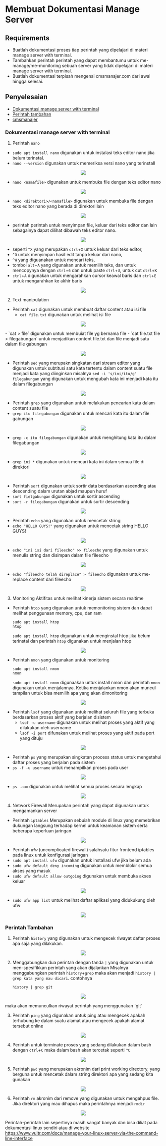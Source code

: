 # Membuat Dokumentasi Manage Server

## Requirements

- Buatlah dokumentasi proses tiap perintah yang dipelajari di materi manage server with terminal.
- Tambahkan perintah perintah yang dapat membantumu untuk me-manage/me-monitoring sebuah server yang tidak dipelajari di materi manage server with terminal.
- Buatlah dokumentasi terpisah mengenai cmsmanajer.com dari awal hingga selesai.

## Penyelesaian
- [Dokumentasi manage server with terminal](https://github.com/rifaicham/dumbways-report/tree/main/week-3#dokumentasi-manage-server-with-terminal) 
- [Perintah tambahan](https://github.com/rifaicham/dumbways-report/tree/main/week-3#perintah-tambahan) 
- [cmsmanajer](cmsmanajer.md)

### Dokumentasi manage server with terminal
1. Perintah `nano`
  - `sudo apt install nano` digunakan untuk instalasi teks editor nano jika belum terinstal.
  - `nano --version` digunakan untuk memeriksa versi nano yang terinstall
<p align="center">
  <img src="https://github.com/rifaicham/dumbways-report/blob/main/week-3/assets/nano.jpg" />
</p>

  - `nano <namafile>` digunakan untuk membuka file dengan teks editor nano
<p align="center">
  <img src="https://github.com/rifaicham/dumbways-report/blob/main/week-3/assets/nanofile.jpg" />
</p>

  - `nano <direktori>/<namafile>` digunakan untuk membuka file dengan teks editor nano yang berada di direktori lain
<p align="center">
  <img src="https://github.com/rifaicham/dumbways-report/blob/main/week-3/assets/nanodirektorifile.jpg" />
</p>

  - perintah perintah untuk menyimpan file, keluar dari teks editor dan lain sebagainya dapat dilihat dibawah teks editor nano. 
<p align="center">
  <img src="https://github.com/rifaicham/dumbways-report/blob/main/week-3/assets/perintahnano.jpg" />
</p>

   - seperti `^X` yang merupakan `ctrl`+`X` untuk keluar dari teks editor, 
   - `^O` untuk menyimpan hasil edit tanpa keluar dari nano, 
   - `^W` yang diguanakan untuk mencari teks, 
   - tombol `alt`+`A` yang digunakan untuk memilih teks, dan untuk mencopynya dengan `ctrl`+`6` dan untuk paste `ctrl`+`U`, untuk cut `ctrl`+`K`
   - `ctrl`+`A` digunakan untuk mengarahkan cursor keawal baris dan `ctrl`+`E` untuk mengarahkan ke akhir baris
<p align="center">
  <img src="https://github.com/rifaicham/dumbways-report/blob/main/week-3/assets/nanoaltA.jpg" />
</p>

2. Text manipulation
  - Perintah `cat` digunakan untuk membuat daftar content atau isi file
    - `cat file.txt` digunakan untuk melihat isi file
<p align="center">
  <img src="https://github.com/rifaicham/dumbways-report/blob/main/week-3/assets/catfile.jpg" />
</p>
    - `cat > file` digunakan untuk membuiat file yg bernama file
    - `cat file.txt file > filegabungan` untuk menjadikan content file.txt dan file menjadi satu dalam file gabungan
<p align="center">
  <img src="https://github.com/rifaicham/dumbways-report/blob/main/week-3/assets/catgabungan.jpg" />
</p>

  - Perintah `sed` yang merupakn singkatan dari stream editor yang digunakan untuk subtitusi satu kata tertentu dalam content suatu file menjadi kata yang diinginkan misalnya `sed -i 's/ini/itu/g' filegabungan` yang digunakan untuk mengubah kata ini menjadi kata itu dalam filegabungan 
<p align="center">
  <img src="https://github.com/rifaicham/dumbways-report/blob/main/week-3/assets/sed.jpg" />
</p>

  - Perintah `grep` yang digunakan untuk melakukan pencarian kata dalam content suatu file
  - `grep itu filegabungan` digunakan untuk mencari kata itu dalam file gabungan
<p align="center">
  <img src="https://github.com/rifaicham/dumbways-report/blob/main/week-3/assets/grepitu.jpg" />
</p>

  - `grep -c itu filegabungan` digunakan untuk menghitung kata itu dalam filegabungan
<p align="center">
  <img src="https://github.com/rifaicham/dumbways-report/blob/main/week-3/assets/grupc.jpg" />
</p>

  - `grep ini *` digunakan untuk mencari kata ini dalam semua file di direktori
<p align="center">
  <img src="https://github.com/rifaicham/dumbways-report/blob/main/week-3/assets/grepcari.jpg" />
</p>

  - Perintah `sort` digunakan untuk sortir data berdasarkan ascending atau descending dalam urutan abjad maupun huruf
  - `sort fielgabungan` digunakan untuk sortir ascending
  - `sort -r filegabungan` digunakan untuk sortir descending
<p align="center">
  <img src="https://github.com/rifaicham/dumbways-report/blob/main/week-3/assets/sort.jpg" />
</p>

  - Perintah `echo` yang digunakan untuk mencetak string
  - `echo "HELLO GUYS!"` yang digunakan untuk mencetak string HELLO GUYS!
<p align="center">
  <img src="https://github.com/rifaicham/dumbways-report/blob/main/week-3/assets/echo1.jpg" />
</p>

  - `echo "ini isi dari fileecho" >> fileecho` yang digunakan untuk menulis string dan disimpan dalam file fileecho
<p align="center">
  <img src="https://github.com/rifaicham/dumbways-report/blob/main/week-3/assets/echo2.jpg" />
</p>

  - `echo "fileecho telah direplace" > fileecho` digunakan untuk me-replace content dari fileecho
<p align="center">
  <img src="https://github.com/rifaicham/dumbways-report/blob/main/week-3/assets/echo3.jpg" />
</p>

3. Monitoring 
    Aktifitas untuk melihat kinerja sistem secara realtime
  - Perintah `htop` yang digunakan untuk memonitoring sistem dan dapat melihat penggunaan memory, cpu, dan ram
    ```
    sudo apt install htop 
    htop
    ```
    `sudo apt install htop` digunakan untuk menginstal htop jika belum terinstal dan perintah `htop` digunakan untuk menjalan htop
<p align="center">
  <img src="https://github.com/rifaicham/dumbways-report/blob/main/week-3/assets/htop.jpg" />
</p>

  - Perintah `nmon` yang digunakan untuk monitoring
    ```
    sudo apt install nmon
    nmon
    ```
    `sudo apt install nmon` digunaakan untuk install nmon dan perintah `nmon` digunakan untuk menjalannya. Ketika menjalankan nmon akan muncul tampilan untuk bisa memilih apa yang akan dimonitoring
<p align="center">
  <img src="https://github.com/rifaicham/dumbways-report/blob/main/week-3/assets/nmon.jpg" />
</p>

  - Perintah `lsof` yang digunakan untuk melihat seluruh file yang terbuka berdasarkan proses aktif yang berjalan disistem
    - `lsof -u username` digunakan untuk melihat proses yang aktif yang dilakukan oleh username
    -  `lsof -i port` difunakan untuk melihat proses yang aktif pada port yang dituju
<p align="center">
  <img src="https://github.com/rifaicham/dumbways-report/blob/main/week-3/assets/lsof1.jpg" />
</p>

  - Perintah `ps` yang merupakan singkatan process status untuk mengetahui daftar proses yang berjalan pada sistem
  - `ps -f -u username` untuk menampilkan proses pada user
<p align="center">
  <img src="https://github.com/rifaicham/dumbways-report/blob/main/week-3/assets/ps1.jpg" />
</p>

  - `ps -aux` digunakan untuk melihat semua proses secara lengkap
<p align="center">
  <img src="https://github.com/rifaicham/dumbways-report/blob/main/week-3/assets/ps2.jpg" />
</p>

4. Network Firewall
    Merupakan perintah yang dapat digunakan untuk mengamankan server
  - Perintah `iptables`
      Merupakan sebuiah module di linux yang memebrikan dukungan langsung terhadap kernel untuk keamanan sistem serta beberapa keperluan jaringan
<p align="center">
  <img src="https://github.com/rifaicham/dumbways-report/blob/main/week-3/assets/iptables.jpg" />
</p>

   - Perintah `ufw` (uncomplicated firewall) salahsatu fitur frontend iptables pada linux untuk konfigurasi jaringan
   - `sudo apt install ufw` digunakan untuk installasi ufw jika belum ada
   - `sudo ufw default deny incoming` digunakan untuk memblokir semua akses yang masuk
   - `sudo ufw default allow outgoing` digunakan untuk membuka akses keluar
<p align="center">
  <img src="https://github.com/rifaicham/dumbways-report/blob/main/week-3/assets/ufw.jpg" />
</p>

   - `sudo ufw app list` untuk melihat daftar aplikasi yang didukukung oleh ufw
<p align="center">
  <img src="https://github.com/rifaicham/dumbways-report/blob/main/week-3/assets/ufw1.jpg" />
</p>

### Perintah Tambahan
1. Perintah `history` yang digunakan untuk mengecek riwayat daftar proses apa saja yang dilakukan.
<p align="center">
  <img src="https://github.com/rifaicham/dumbways-report/blob/main/week-3/assets/history.jpg" />
</p>

2. Menggabungkan dua perintah dengan tanda `|` yang digunakan untuk men-spesifikkan perintah yang akan dijalankan
    Misalnya menggabungkan perintah `history`+`grep` maka akan menjadi `history | grep kata yang mau dicari`. contohnya 
    ```
    history | grep git
    ```
<p align="center">
  <img src="https://github.com/rifaicham/dumbways-report/blob/main/week-3/assets/historygrep.jpg" />
</p>
   maka akan memunculkan riwayat perintah yang menggunakan `git`

3. Perintah `ping` yang digunakan untuk ping atau mengecek apakah terhubung ke dalam suatu alamat atau mengecek apakah alamat tersebut online
<p align="center">
  <img src="https://github.com/rifaicham/dumbways-report/blob/main/week-3/assets/ping.jpg" />
</p>

4. Perintah untuk terminate proses yang sedang dilakukan dalam bash dengan `ctrl`+`C` maka dalam bash akan tercetak seperti `^C` 
<p align="center">
  <img src="https://github.com/rifaicham/dumbways-report/blob/main/week-3/assets/terminate.jpg" />
</p>

5. Perintah `pwd` yang merupakan akronim dari print working directory, yang berguna untuk mencetak dalam string direktori  apa yang sedang kita gunakan
<p align="center">
  <img src="https://github.com/rifaicham/dumbways-report/blob/main/week-3/assets/pwd.jpg" />
</p>

6. Perintah `rm` akronim dari remove yang digunakan untuk mengahpus file. Jika direktori yang mau dihapus maka perintahnya menjadi `rmdir`
<p align="center">
  <img src="https://github.com/rifaicham/dumbways-report/blob/main/week-3/assets/rm.jpg" />
</p>

Perintah-perintah lain sepertinya masih sangat banyak dan bisa diliat pada dokumentasi linux sendiri atau di website https://www.vultr.com/docs/manage-your-linux-server-via-the-command-line-interface
